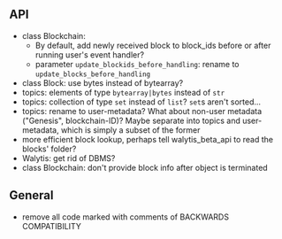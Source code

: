 ## API
- class Blockchain:
  - By default, add newly received block to block_ids before or after running user's event handler?
  - parameter `update_blockids_before_handling`: rename to `update_blocks_before_handling`
- class Block: use bytes instead of bytearray?
- topics: elements of type `bytearray|bytes` instead of `str`
- topics: collection of type `set` instead of `list`? `set`s aren't sorted...
- topics: rename to user-metadata? What about non-user metadata ("Genesis", blockchain-ID)? Maybe separate into topics and user-metadata, which is simply a subset of the former 
- more efficient block lookup, perhaps tell walytis_beta_api to read the blocks' folder?
- Walytis: get rid of DBMS?
- class Blockchain: don't provide block info after object is terminated



## General
- remove all code marked with comments of BACKWARDS COMPATIBILITY
